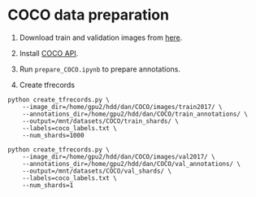 # COCO data preparation

1. Download train and validation images from [here](http://cocodataset.org/#download).

2. Install [COCO API](https://github.com/cocodataset/cocoapi).

3. Run `prepare_COCO.ipynb` to prepare annotations.

4. Create tfrecords  
  ```
  python create_tfrecords.py \
      --image_dir=/home/gpu2/hdd/dan/COCO/images/train2017/ \
      --annotations_dir=/home/gpu2/hdd/dan/COCO/train_annotations/ \
      --output=/mnt/datasets/COCO/train_shards/ \
      --labels=coco_labels.txt \
      --num_shards=1000

  python create_tfrecords.py \
      --image_dir=/home/gpu2/hdd/dan/COCO/images/val2017/ \
      --annotations_dir=/home/gpu2/hdd/dan/COCO/val_annotations/ \
      --output=/mnt/datasets/COCO/val_shards/ \
      --labels=coco_labels.txt \
      --num_shards=1
  ```  
